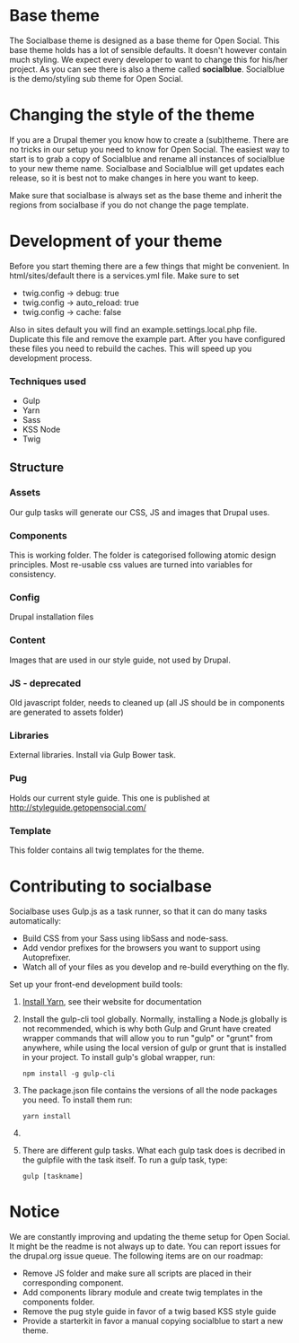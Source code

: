 # Base theme #
The Socialbase theme is designed as a base theme for Open Social. This base theme holds has a lot of sensible defaults. It doesn't however contain much styling. We expect every developer to want to change this for his/her project. As you can see there is also a theme called **socialblue**. Socialblue is the demo/styling sub theme for Open Social.

# Changing the style of the theme  #
If you are a Drupal themer you know how to create a (sub)theme. There are no tricks in our setup you need to know for Open Social. The easiest way to start is to grab a copy of Socialblue and rename all instances of socialblue to your new theme name. Socialbase and Socialblue will get updates each release, so it is best not to make changes in here you want to keep.

 Make sure that socialbase is always set as the base theme and inherit the regions from socialbase if you do not change the page template.

 # Development of your theme #
 Before you start theming there are a few things that might be convenient. In html/sites/default there is a services.yml file. Make sure to set
 * twig.config -> debug: true
 * twig.config -> auto_reload: true
 * twig.config -> cache: false

 Also in sites default you will find an example.settings.local.php file. Duplicate this file and remove the example part. After you have configured these files you need to rebuild the caches. This will speed up you development process.

### Techniques used

- Gulp 
- Yarn
- Sass
- KSS Node
- Twig

## Structure

### Assets
Our gulp tasks will generate our CSS, JS and images that Drupal uses.
### Components
This is working folder. The folder is categorised following atomic design principles. Most re-usable css values are turned into variables for consistency.
### Config
Drupal installation files
### Content
Images that are used in our style guide, not used by Drupal.
### JS - deprecated
Old javascript folder, needs to cleaned up (all JS should be in components are generated to assets folder)
### Libraries
External libraries. Install via Gulp Bower task.
### Pug
Holds our current style guide. This one is published at http://styleguide.getopensocial.com/
### Template
This folder contains all twig templates for the theme.



# Contributing to socialbase #

Socialbase uses Gulp.js as a task runner, so that it can do many tasks automatically:
 - Build CSS from your Sass using libSass and node-sass.
 - Add vendor prefixes for the browsers you want to support using Autoprefixer.
 - Watch all of your files as you develop and re-build everything on the fly.

Set up your front-end development build tools:

1. [Install Yarn](https://yarnpkg.com/en/docs/install), see their website for documentation

2. Install the gulp-cli tool globally. Normally, installing a Node.js globally
  is not recommended, which is why both Gulp and Grunt have created wrapper
  commands that will allow you to run "gulp" or "grunt" from anywhere, while
  using the local version of gulp or grunt that is installed in your project.
  To install gulp's global wrapper, run:
    ```
    npm install -g gulp-cli

3. The package.json file contains the versions of all the node packages you need. To install them run:
    ```
    yarn install
    ```

3. 
    ```

4. There are different gulp tasks. What each gulp task does is decribed in the gulpfile with the task itself. To run a gulp task, type:
    ```
    gulp [taskname]
    ``` 

# Notice
We are constantly improving and updating the theme setup for Open Social. It might be the readme is not always up to date. You can report issues for the drupal.org issue queue. The following items are on our roadmap:
* Remove JS folder and make sure all scripts are placed in their corresponding component.
* Add components library module and create twig templates in the components folder.
* Remove the pug style guide in favor of a twig based KSS style guide
* Provide a starterkit in favor a manual copying socialblue to start a new theme.
